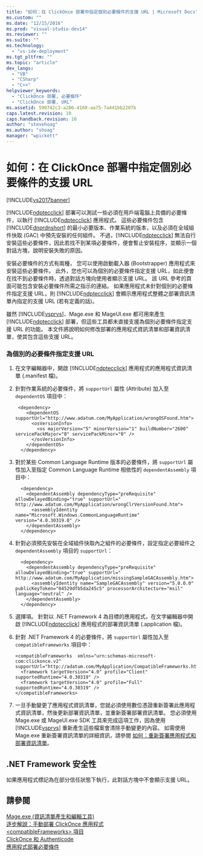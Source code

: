 ```yaml
---
title: "如何：在 ClickOnce 部署中指定個別必要條件的支援 URL | Microsoft Docs"
ms.custom: ""
ms.date: "12/15/2016"
ms.prod: "visual-studio-dev14"
ms.reviewer: ""
ms.suite: ""
ms.technology: 
  - "vs-ide-deployment"
ms.tgt_pltfrm: ""
ms.topic: "article"
dev_langs: 
  - "VB"
  - "CSharp"
  - "C++"
helpviewer_keywords: 
  - "ClickOnce 部署, 必要條件"
  - "ClickOnce 部署, URL"
ms.assetid: 590742c3-a286-4160-aa75-7a441bb2207b
caps.latest.revision: 10
caps.handback.revision: 10
author: "stevehoag"
ms.author: "shoag"
manager: "wpickett"
---
```

# 如何：在 ClickOnce 部署中指定個別必要條件的支援 URL
[!INCLUDE[vs2017banner](../code-quality/includes/vs2017banner.md)]

[!INCLUDE[ndptecclick](../deployment/includes/ndptecclick_md.md)] 部署可以測試一些必須在用戶端電腦上具備的必要條件，以執行 [!INCLUDE[ndptecclick](../deployment/includes/ndptecclick_md.md)] 應用程式。  這些必要條件包含 [!INCLUDE[dnprdnshort](../code-quality/includes/dnprdnshort_md.md)] 的最小必要版本、作業系統的版本，以及必須在全域組件快取 \(GAC\) 中預先安裝的任何組件。  不過，[!INCLUDE[ndptecclick](../deployment/includes/ndptecclick_md.md)] 無法自行安裝這些必要條件，因此若找不到某項必要條件，便會暫止安裝程序，並顯示一個對話方塊，說明安裝失敗的原因。  
  
 安裝必要條件的方式有兩種，  您可以使用啟動載入器 \(Bootstrapper\) 應用程式來安裝這些必要條件。  此外，您也可以為個別的必要條件指定支援 URL，如此便會在找不到必要條件時，透過對話方塊向使用者顯示支援 URL。  該 URL 參考的頁面可能包含安裝必要條件所需之指示的連結。  如果應用程式未針對個別的必要條件指定支援 URL，則 [!INCLUDE[ndptecclick](../deployment/includes/ndptecclick_md.md)] 會顯示應用程式整體之部署資訊清單內指定的支援 URL \(若有定義的話\)。  
  
 雖然 [!INCLUDE[vsprvs](../code-quality/includes/vsprvs_md.md)]、Mage.exe 和 MageUI.exe 都可用來產生 [!INCLUDE[ndptecclick](../deployment/includes/ndptecclick_md.md)] 部署，但這些工具都未直接支援為個別必要條件指定支援 URL 的功能。  本文件將說明如何修改部署的應用程式資訊清單和部署資訊清單，使其包含這些支援 URL。  
  
### 為個別的必要條件指定支援 URL  
  
1.  在文字編輯器中，開啟 [!INCLUDE[ndptecclick](../deployment/includes/ndptecclick_md.md)] 應用程式的應用程式資訊清單 \(.manifest 檔\)。  
  
2.  針對作業系統的必要條件，將 `supportUrl` 屬性 \(Attribute\) 加入至 `dependentOS` 項目中：  
  
    ```  
     <dependency>  
        <dependentOS supportUrl="http://www.adatum.com/MyApplication/wrongOSFound.htm">  
          <osVersionInfo>  
            <os majorVersion="5" minorVersion="1" buildNumber="2600" servicePackMajor="0" servicePackMinor="0" />  
          </osVersionInfo>  
        </dependentOS>  
      </dependency>  
    ```  
  
3.  對於某些 Common Language Runtime 版本的必要條件，將 `supportUrl` 屬性加入至指定 Common Language Runtime 相依性的 `dependentAssembly` 項目中：  
  
    ```  
      <dependency>  
        <dependentAssembly dependencyType="preRequisite" allowDelayedBinding="true" supportUrl=" http://www.adatum.com/MyApplication/wrongClrVersionFound.htm">  
          <assemblyIdentity name="Microsoft.Windows.CommonLanguageRuntime" version="4.0.30319.0" />  
        </dependentAssembly>  
      </dependency>  
    ```  
  
4.  針對必須預先安裝在全域組件快取內之組件的必要條件，設定指定必要組件之 `dependentAssembly` 項目的 `supportUrl`：  
  
    ```  
      <dependency>  
        <dependentAssembly dependencyType="preRequisite" allowDelayedBinding="true" supportUrl=" http://www.adatum.com/MyApplication/missingSampleGACAssembly.htm">  
          <assemblyIdentity name="SampleGACAssembly" version="5.0.0.0" publicKeyToken="04529dfb5da245c5" processorArchitecture="msil" language="neutral" />  
        </dependentAssembly>  
      </dependency>  
    ```  
  
5.  選擇項。  針對以 .NET Framework 4 為目標的應用程式，在文字編輯器中開啟 [!INCLUDE[ndptecclick](../deployment/includes/ndptecclick_md.md)] 應用程式的部署資訊清單 \(.application 檔\)。  
  
6.  針對 .NET Framework 4 的必要條件，將 `supportUrl` 屬性加入至 `compatibleFrameworks` 項目中：  
  
    ```  
    <compatibleFrameworks  xmlns="urn:schemas-microsoft-com:clickonce.v2" supportUrl="http://adatum.com/MyApplication/CompatibleFrameworks.htm">  
      <framework targetVersion="4.0" profile="Client" supportedRuntime="4.0.30319" />  
      <framework targetVersion="4.0" profile="Full" supportedRuntime="4.0.30319" />  
    </compatibleFrameworks>  
    ```  
  
7.  一旦手動變更了應用程式資訊清單，您就必須使用數位憑證重新簽署此應用程式資訊清單，然後更新部署資訊清單，並重新簽署部署資訊清單。  您必須使用 Mage.exe 或 MageUI.exe SDK 工具來完成這項工作，因為使用 [!INCLUDE[vsprvs](../code-quality/includes/vsprvs_md.md)] 重新產生這些檔案會清除手動變更的內容。  如需使用 Mage.exe 重新簽署資訊清單的詳細資訊，請參閱 [如何：重新簽署應用程式和部署資訊清單](../deployment/how-to-re-sign-application-and-deployment-manifests.md)。  
  
## .NET Framework 安全性  
 如果應用程式標記為在部分信任狀態下執行，此對話方塊中不會顯示支援 URL。  
  
## 請參閱  
 [Mage.exe \(資訊清單產生和編輯工具\)](../Topic/Mage.exe%20\(Manifest%20Generation%20and%20Editing%20Tool\).md)   
 [逐步解說：手動部署 ClickOnce 應用程式](../deployment/walkthrough-manually-deploying-a-clickonce-application.md)   
 [\<compatibleFrameworks\> 項目](../Topic/%3CcompatibleFrameworks%3E%20Element%20\(ClickOnce%20Deployment\).md)   
 [ClickOnce 和 Authenticode](../deployment/clickonce-and-authenticode.md)   
 [應用程式部署必要條件](../deployment/application-deployment-prerequisites.md)